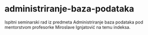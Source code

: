# administriranje-baza-podataka
Ispitni seminarski rad iz predmeta Administriranje baza podataka pod mentorstvom profesorke Miroslave Ignjatović na temu indeksa.

